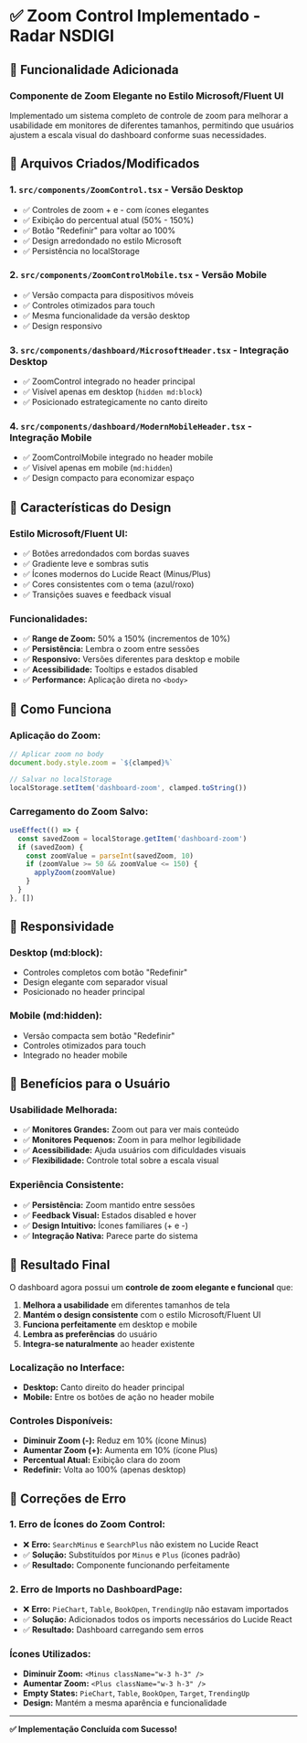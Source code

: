 # ✅ Zoom Control Implementado - Radar NSDIGI

## 🎯 Funcionalidade Adicionada

### **Componente de Zoom Elegante no Estilo Microsoft/Fluent UI**

Implementado um sistema completo de controle de zoom para melhorar a usabilidade em monitores de diferentes tamanhos, permitindo que usuários ajustem a escala visual do dashboard conforme suas necessidades.

## 📁 Arquivos Criados/Modificados

### 1. **`src/components/ZoomControl.tsx`** - Versão Desktop
- ✅ Controles de zoom + e - com ícones elegantes
- ✅ Exibição do percentual atual (50% - 150%)
- ✅ Botão "Redefinir" para voltar ao 100%
- ✅ Design arredondado no estilo Microsoft
- ✅ Persistência no localStorage

### 2. **`src/components/ZoomControlMobile.tsx`** - Versão Mobile
- ✅ Versão compacta para dispositivos móveis
- ✅ Controles otimizados para touch
- ✅ Mesma funcionalidade da versão desktop
- ✅ Design responsivo

### 3. **`src/components/dashboard/MicrosoftHeader.tsx`** - Integração Desktop
- ✅ ZoomControl integrado no header principal
- ✅ Visível apenas em desktop (`hidden md:block`)
- ✅ Posicionado estrategicamente no canto direito

### 4. **`src/components/dashboard/ModernMobileHeader.tsx`** - Integração Mobile
- ✅ ZoomControlMobile integrado no header mobile
- ✅ Visível apenas em mobile (`md:hidden`)
- ✅ Design compacto para economizar espaço

## 🎨 Características do Design

### **Estilo Microsoft/Fluent UI:**
- ✅ Botões arredondados com bordas suaves
- ✅ Gradiente leve e sombras sutis
- ✅ Ícones modernos do Lucide React (Minus/Plus)
- ✅ Cores consistentes com o tema (azul/roxo)
- ✅ Transições suaves e feedback visual

### **Funcionalidades:**
- ✅ **Range de Zoom:** 50% a 150% (incrementos de 10%)
- ✅ **Persistência:** Lembra o zoom entre sessões
- ✅ **Responsivo:** Versões diferentes para desktop e mobile
- ✅ **Acessibilidade:** Tooltips e estados disabled
- ✅ **Performance:** Aplicação direta no `<body>`

## 🔧 Como Funciona

### **Aplicação do Zoom:**
```typescript
// Aplicar zoom no body
document.body.style.zoom = `${clamped}%`

// Salvar no localStorage
localStorage.setItem('dashboard-zoom', clamped.toString())
```

### **Carregamento do Zoom Salvo:**
```typescript
useEffect(() => {
  const savedZoom = localStorage.getItem('dashboard-zoom')
  if (savedZoom) {
    const zoomValue = parseInt(savedZoom, 10)
    if (zoomValue >= 50 && zoomValue <= 150) {
      applyZoom(zoomValue)
    }
  }
}, [])
```

## 📱 Responsividade

### **Desktop (md:block):**
- Controles completos com botão "Redefinir"
- Design elegante com separador visual
- Posicionado no header principal

### **Mobile (md:hidden):**
- Versão compacta sem botão "Redefinir"
- Controles otimizados para touch
- Integrado no header mobile

## 🎯 Benefícios para o Usuário

### **Usabilidade Melhorada:**
- ✅ **Monitores Grandes:** Zoom out para ver mais conteúdo
- ✅ **Monitores Pequenos:** Zoom in para melhor legibilidade
- ✅ **Acessibilidade:** Ajuda usuários com dificuldades visuais
- ✅ **Flexibilidade:** Controle total sobre a escala visual

### **Experiência Consistente:**
- ✅ **Persistência:** Zoom mantido entre sessões
- ✅ **Feedback Visual:** Estados disabled e hover
- ✅ **Design Intuitivo:** Ícones familiares (+ e -)
- ✅ **Integração Nativa:** Parece parte do sistema

## 🚀 Resultado Final

O dashboard agora possui um **controle de zoom elegante e funcional** que:

1. **Melhora a usabilidade** em diferentes tamanhos de tela
2. **Mantém o design consistente** com o estilo Microsoft/Fluent UI
3. **Funciona perfeitamente** em desktop e mobile
4. **Lembra as preferências** do usuário
5. **Integra-se naturalmente** ao header existente

### **Localização no Interface:**
- **Desktop:** Canto direito do header principal
- **Mobile:** Entre os botões de ação no header mobile

### **Controles Disponíveis:**
- **Diminuir Zoom (-):** Reduz em 10% (ícone Minus)
- **Aumentar Zoom (+):** Aumenta em 10% (ícone Plus)
- **Percentual Atual:** Exibição clara do zoom
- **Redefinir:** Volta ao 100% (apenas desktop)

## 🔧 Correções de Erro

### **1. Erro de Ícones do Zoom Control:**
- ❌ **Erro:** `SearchMinus` e `SearchPlus` não existem no Lucide React
- ✅ **Solução:** Substituídos por `Minus` e `Plus` (ícones padrão)
- ✅ **Resultado:** Componente funcionando perfeitamente

### **2. Erro de Imports no DashboardPage:**
- ❌ **Erro:** `PieChart`, `Table`, `BookOpen`, `TrendingUp` não estavam importados
- ✅ **Solução:** Adicionados todos os imports necessários do Lucide React
- ✅ **Resultado:** Dashboard carregando sem erros

### **Ícones Utilizados:**
- **Diminuir Zoom:** `<Minus className="w-3 h-3" />`
- **Aumentar Zoom:** `<Plus className="w-3 h-3" />`
- **Empty States:** `PieChart`, `Table`, `BookOpen`, `Target`, `TrendingUp`
- **Design:** Mantém a mesma aparência e funcionalidade

---

**✅ Implementação Concluída com Sucesso!** 